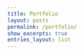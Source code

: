 ```yaml
---
title: Portfolio
layout: posts
permalink: /portfolio/
show_excerpts: true
entries_layout: list
---
```


